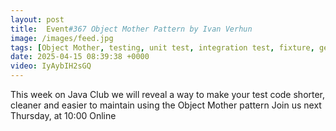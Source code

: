```yaml
---
layout: post
title:  Event#367 Object Mother Pattern by Ivan Verhun
image: /images/feed.jpg
tags: [Object Mother, testing, unit test, integration test, fixture, generator, builder, provider, junit]
date: 2025-04-15 08:39:38 +0000
video: IyAybIH2sGQ
---
```


This week on Java Club we will reveal a way to make your test code shorter, cleaner and easier to maintain using the Object Mother pattern
Join us next Thursday, at 10:00 Online
